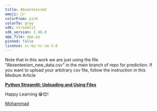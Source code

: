 ```yaml
---
title: Absenteeism2
emoji: 🤦‍♂️
colorFrom: pink
colorTo: gray
sdk: streamlit
sdk_version: 1.40.0
app_file: app.py
pinned: false
license: cc-by-nc-sa-3.0
---
```


Note that in this work we are just using the file "Absenteeism_new_data.csv" in the main branch of repo for prediction. If you want to upload your arbitrary csv file, follow the instruction in this Medium Article 

**[Python Streamlit: Uploading and Using Files](https://levelup.gitconnected.com/python-streamlit-uploading-and-using-files-cf797dc30be3)**

Happy Learning 😁😊!

[Mohammad](https://www.m-fozouni.ir/)
